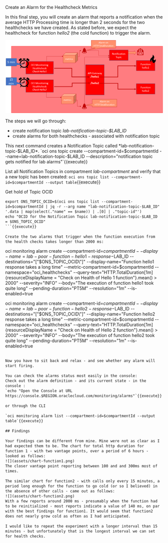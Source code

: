  Create an Alarm for the Healthcheck Metrics

 In this final step, you will create an alarm that reports a notification when the average HTTP Processing time is longer than 2 seconds for the two healthchecks we have created. As stated before, we expect the healthcheck for function *hello2* (the cold function) to trigger the alarm.

![](assets/alarms-on-healthchecks.png)

 The steps we will go through:
* create notification topic *lab-notification-topic-$LAB_ID*
* create alarms for both healthchecks - associated with notification topic

This next command creates a Notification Topic called *lab-notification-topic-$LAB_ID*.
`oci ons topic create --compartment-id=$compartmentId --name=lab-notification-topic-$LAB_ID --description="notification topic gets notified for lab alarms"`{{execute}}

List all Notification Topics in compartment *lab-compartment* and verify that a new topic has been created:
`oci ons topic list --compartment-id=$compartmentId --output table`{{execute}}

Get hold of Topic OCID
```
export ONS_TOPIC_OCID=$(oci ons topic list --compartment-id=$compartmentId | jq -r --arg name "lab-notification-topic-$LAB_ID" '.data | map(select(."name" == $name)) | .[0] | ."topic-id"')
echo "OCID for the Notification Topic lab-notification-topic-$LAB_ID  = $ONS_TOPIC_OCID"
```{{execute}}

Create the two alarms that trigger when the function execution from the health checks takes longer than 2000 ms:
```
oci monitoring alarm create --compartment-id=$compartmentId --display-name=lab-poor-function-hello1-response-$LAB_ID --destinations="[\"$ONS_TOPIC_OCID\"]"  --display-name="Function hello1 response takes a long time" --metric-compartment-id=$compartmentId --namespace="oci_healthchecks"  --query-text="HTTP.TotalDuration[1m]{resourceDisplayName = \"Check on Health of Hello 1 function\"}.mean() > 2000"  --severity="INFO" --body="The execution of function hello1 took quite long" --pending-duration="PT5M"  --resolution="1m" --is-enabled=true

oci monitoring alarm create --compartment-id=$compartmentId --display-name=lab-poor-function-hello2-response-$LAB_ID --destinations="[\"$ONS_TOPIC_OCID\"]"  --display-name="Function hello2 response takes a long time" --metric-compartment-id=$compartmentId --namespace="oci_healthchecks"   --query-text="HTTP.TotalDuration[1m]{resourceDisplayName = \"Check on Health of Hello 2 function\"}.mean() > 2000"   --severity="INFO" --body="The execution of function hello2 took quite long" --pending-duration="PT5M"  --resolution="1m" --is-enabled=true
```{{execute}}

Now you have to sit back and relax - and see whether any alarm will start firing.

You can check the alarms status most easily in the console:
Check out the alarm definition - and its current state - in the console :
`echo "Open the Console at URL https://console.$REGION.oraclecloud.com/monitoring/alarms"`{{execute}}

or through the CLI

`oci monitoring alarm list --compartment-id=$compartmentId --output table`{{execute}}

## Findings

Your findings can be different from mine. Mine were not as clear as I had expected them to be. The chart for total http duration for function 1 - with two vantage points, over a period of 6 hours - looked as follows:
![](assets/chart-function1.png)
The closer vantage point reporting between 100 and and 300ms most of times.

The similar chart for function2 - with calls only every 15 minutes, a period long enough for the function to go cold (or so I believed) in the absence of other calls - came out as follows:
![](assets/chart-function2.png)
With a few reports around 2000 ms - presumably when the function had to be reinitialized - most reports indicate a value of 140 ms, on par with the best findings for function1. It would seem that function2 does not nearly grow cold as often as I had anticipated.

I would like to repeat the experiment with a longer interval than 15 minutes - but unfortunately that is the longest interval we can set for health checks.